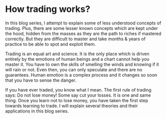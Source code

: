 # How trading works?

In this blog series, I attempt to explain some of less understood concepts of trading. Plus, there are some lesser known concepts which are kept under the hood, hidden
from the masses as they are the path to riches if mastered correctly. But they are difficult to master and take months & years of practice to be able to spot and exploit
them. 

Trading is an equal art and science. It is the only place which is driven entirely by the emotions of human beings and a chart cannot help you master it. You have to 
own the skills of smelling the winds and knowing if it will rain or not. Even then, you can only speculate and there are no guarantees. Human emotion is a complex process and 
it changes so soon that you have to sense the danger. 

If you have ever traded, you know what I mean. The first rule of trading says: Do not lose money! Some say cut your losses. It is one and same thing. Once you learn 
not to lose money, you have taken the first step towards learning to trade. I will explain several theories and their applications in this blog series.
